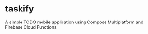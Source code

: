 # taskify
A simple TODO mobile application using Compose Multiplatform and Firebase Cloud Functions
